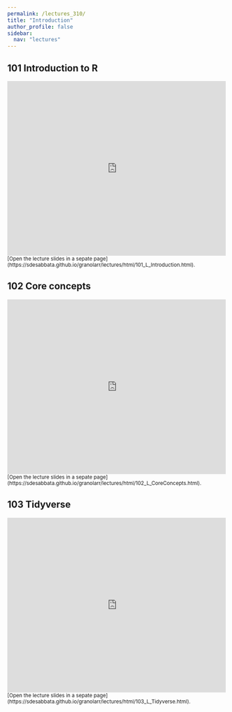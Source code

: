 ```yaml
---
permalink: /lectures_310/
title: "Introduction"
author_profile: false
sidebar:
  nav: "lectures"
---
```



## 101 Introduction to R

<div style="position: relative; width: 500px; height: 400px;">
<iframe src="https://sdesabbata.github.io/granolarr/lectures/html/101_L_Introduction.html" title="101_L_Introduction" frameborder="0" style="width: 1000px; height: 800px; -webkit-transform: scale(0.5) translate(-500px,-400px);-moz-transform: scale(0.5) translate(-500px,-400px); "></iframe>
</div>

<small>
[Open the lecture slides in a sepate page](https://sdesabbata.github.io/granolarr/lectures/html/101_L_Introduction.html).
</small>

## 102 Core concepts

<div style="position: relative; width: 500px; height: 400px;">
<iframe src="https://sdesabbata.github.io/granolarr/lectures/html/102_L_CoreConcepts.html" title="102_L_CoreConcepts" frameborder="0" style="width: 1000px; height: 800px; -webkit-transform: scale(0.5) translate(-500px,-400px);-moz-transform: scale(0.5) translate(-500px,-400px); "></iframe>
</div>

<small>
[Open the lecture slides in a sepate page](https://sdesabbata.github.io/granolarr/lectures/html/102_L_CoreConcepts.html).
</small>

## 103 Tidyverse

<div style="position: relative; width: 500px; height: 400px;">
<iframe src="https://sdesabbata.github.io/granolarr/lectures/html/103_L_Tidyverse.html" title="103_L_Tidyverse" frameborder="0" style="width: 1000px; height: 800px; -webkit-transform: scale(0.5) translate(-500px,-400px);-moz-transform: scale(0.5) translate(-500px,-400px); "></iframe>
</div>

<small>
[Open the lecture slides in a sepate page](https://sdesabbata.github.io/granolarr/lectures/html/103_L_Tidyverse.html).
</small>
